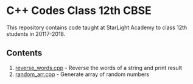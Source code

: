# C++ Codes Class 12th CBSE
This repository contains code taught at StarLight Academy to class 12th students in 20117-2018.

## Contents
1. [reverse_words.cpp](https://github.com/StarLight-Academy/cpp-codes/blob/master/reverse_words.cpp) - Reverse the words of a string and print result
2. [random_arr.cpp](https://github.com/StarLight-Academy/cpp-codes/blob/master/random_arr.cpp) - Generate array of random numbers
